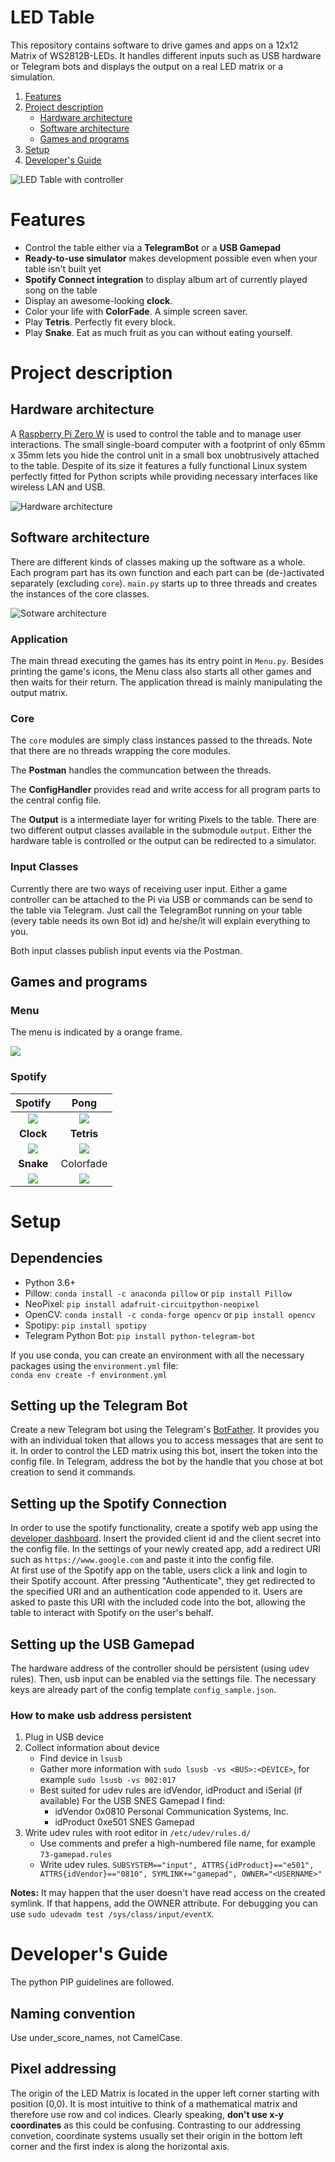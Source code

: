 # LED Table
This repository contains software to drive games and apps on a 12x12 Matrix of WS2812B-LEDs. It handles different inputs such as USB hardware or Telegram bots and displays the output on a real LED matrix or a simulation.

1. [Features](#features)
2. [Project description](#project-description)
   * [Hardware architecture](#hardware-architecture)
   * [Software architecture](#software-architecture)
   * [Games and programs](#games-and-programs)
3. [Setup](#setup)
4. [Developer's Guide](#developers-guide)

![LED Table with controller](./img/total_with_controller.jpg)

# Features
* Control the table either via a **TelegramBot** or a **USB Gamepad** 
* **Ready-to-use simulator** makes development possible even when your table isn't built yet 
* **Spotify Connect integration** to display album art of currently played song on the table
* Display an awesome-looking **clock**.
* Color your  life with **ColorFade**. A simple screen saver.
* Play **Tetris**. Perfectly fit every block.
* Play **Snake**. Eat as much fruit as you can without eating yourself.

# Project description
## Hardware architecture
A [Raspberry Pi Zero W](https://www.raspberrypi.org/products/raspberry-pi-zero-w/) is used to control the table and to manage user interactions. The small single-board computer with a footprint of only 65mm x 35mm lets you hide the control unit in a small box unobtrusively attached to the table. Despite of its size it features a fully functional Linux system perfectly fitted for Python scripts while providing necessary interfaces like wireless LAN and USB.

![Hardware architecture](./img/hardware_architecture.png)

## Software architecture
There are different kinds of classes making up the software as a whole. Each program part has its own function and each part can be (de-)activated separately (excluding `core`). `main.py` starts up to three threads and creates the instances of the core classes.

![Sotware architecture](./img/software_architecture.png)

### Application
The main thread executing the games has its entry point in `Menu.py`. Besides printing the game's icons, the Menu class also starts all other games and then waits for their return. The application thread is mainly manipulating the output matrix.

### Core
The `core` modules are simply class instances passed to the threads. Note that there are no threads wrapping the core modules.

The **Postman** handles the communcation between the threads.

The **ConfigHandler** provides read and write access for all program parts to the central config file.

The **Output** is a intermediate layer for writing Pixels to the table. There are two different output classes available in the submodule `output`. Either the hardware table is controlled or the output can be redirected to a simulator.

### Input Classes
Currently there are two ways of receiving user input. Either a game controller can be attached to the Pi via USB or commands can be send to the table via Telegram. Just call the TelegramBot running on your table (every table needs its own Bot id) and he/she/it will explain everything to you.

Both input classes publish input events via the Postman.

## Games and programs
### Menu
The menu is indicated by a orange frame.

![](./img/menu.jpg)

### Spotify

Spotify                 | Pong
:----------------------:|:-------------------------:
![](./img/spotify.gif)  |  ![](./img/pong.gif)
**Clock**               | **Tetris**
![](./img/clock.jpg)    | ![](./img/tetris.gif)
**Snake**               | Colorfade
![](./img/snake.gif)    | ![](./img/colorfade.gif)


# Setup

## Dependencies
* Python 3.6+
* Pillow:
`conda install -c anaconda pillow` or
`pip install Pillow`
* NeoPixel:
`pip install adafruit-circuitpython-neopixel`
* OpenCV:
`conda install -c conda-forge opencv` or
`pip install opencv`
* Spotipy:
`pip install spotipy`
* Telegram Python Bot:
`pip install python-telegram-bot` 

If you use conda, you can create an environment with all the necessary packages using the `environment.yml` file:  
`conda env create -f environment.yml`

## Setting up the Telegram Bot
Create a new Telegram bot using the Telegram's [BotFather](https://core.telegram.org/bots#6-botfather). It provides you with an individual token that allows you to access messages that are sent to it. In order to control the LED matrix using this bot, insert the token into the config file. In Telegram, address the bot by the handle that you chose at bot creation to send it commands.

## Setting up the Spotify Connection
In order to use the spotify functionality, create a spotify web app using the [developer dashboard](https://developer.spotify.com/dashboard/login). Insert the provided client id and the client secret into the config file.  In the settings of your newly created app, add a redirect URI such as `https://www.google.com` and paste it into the config file.  
At first use of the Spotify app on the table, users click a link and login to their Spotify account. After pressing "Authenticate", they get redirected to the specified URI and an authentication code appended to it. Users are asked to paste this URI with the included code into the bot, allowing the table to interact with Spotify on the user's behalf.

## Setting up the USB Gamepad
The hardware address of the controller should be persistent (using udev rules). Then, usb input can be enabled via the settings file. The necessary keys are already part of the config template `config_sample.json`.

### How to make usb address persistent 
1. Plug in USB device
2. Collect information about device
   * Find device in `lsusb`
   * Gather more information with `sudo lsusb -vs <BUS>:<DEVICE>`, for example `sudo lsusb -vs 002:017`
   * Best suited for udev rules are idVendor, idProduct and iSerial (if available) For the USB SNES Gamepad I find:
     * idVendor     0x0810 Personal Communication Systems, Inc.
     * idProduct	0xe501 SNES Gamepad
3. Write udev rules with root editor in `/etc/udev/rules.d/`
   * Use comments and prefer a high-numbered file name, for example `73-gamepad.rules`
   * Write udev rules. `SUBSYSTEM=="input", ATTRS{idProduct}=="e501", ATTRS{idVendor}=="0810", SYMLINK+="gamepad", OWNER="<USERNAME>"`
     
**Notes:** It may happen that the user doesn't have read access on the created symlink. If that happens, add the OWNER attribute. For debugging you can use `sudo udevadm test /sys/class/input/eventX`.

# Developer's Guide
The python PIP guidelines are followed.

## Naming convention
Use under_score_names, not CamelCase.

## Pixel addressing
The origin of the LED Matrix is located in the upper left corner starting with position (0,0). It is most intuitive to think of a mathematical matrix and therefore use row and col indices. Clearly speaking, **don't use x-y coordinates** as this could be confusing. Contrasting to our addressing convetion, coordinate systems usually set their origin in the bottom left corner and the first index is along the horizontal axis.
